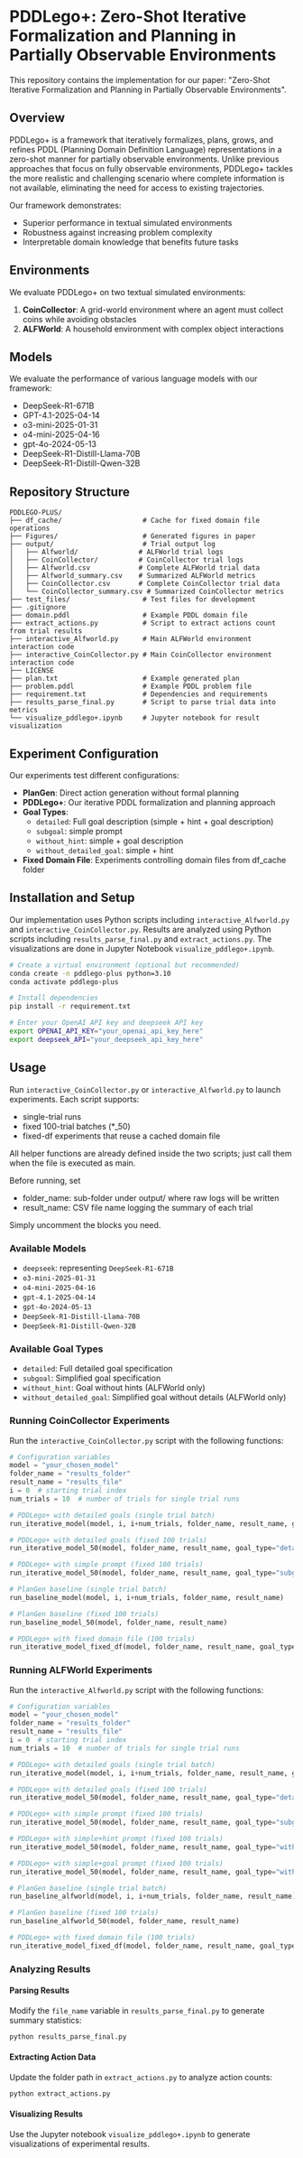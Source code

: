 # PDDLego+: Zero-Shot Iterative Formalization and Planning in Partially Observable Environments

This repository contains the implementation for our paper: "Zero-Shot Iterative Formalization and Planning in Partially Observable Environments".

## Overview

PDDLego+ is a framework that iteratively formalizes, plans, grows, and refines PDDL (Planning Domain Definition Language) representations in a zero-shot manner for partially observable environments. Unlike previous approaches that focus on fully observable environments, PDDLego+ tackles the more realistic and challenging scenario where complete information is not available, eliminating the need for access to existing trajectories.

Our framework demonstrates:
- Superior performance in textual simulated environments
- Robustness against increasing problem complexity
- Interpretable domain knowledge that benefits future tasks

## Environments

We evaluate PDDLego+ on two textual simulated environments:

1. **CoinCollector**: A grid-world environment where an agent must collect coins while avoiding obstacles
2. **ALFWorld**: A household environment with complex object interactions

## Models

We evaluate the performance of various language models with our framework:
- DeepSeek-R1-671B
- GPT-4.1-2025-04-14
- o3-mini-2025-01-31
- o4-mini-2025-04-16
- gpt-4o-2024-05-13
- DeepSeek-R1-Distill-Llama-70B
- DeepSeek-R1-Distill-Qwen-32B

## Repository Structure

```
PDDLEGO-PLUS/
├── df_cache/                    # Cache for fixed domain file operations
├── Figures/                     # Generated figures in paper
├── output/                      # Trial output log
│   ├── Alfworld/               # ALFWorld trial logs
│   ├── CoinCollector/          # CoinCollector trial logs
│   ├── Alfworld.csv            # Complete ALFWorld trial data
│   ├── Alfworld_summary.csv    # Summarized ALFWorld metrics
│   ├── CoinCollector.csv       # Complete CoinCollector trial data
│   └── CoinCollector_summary.csv # Summarized CoinCollector metrics
├── test_files/                  # Test files for development
├── .gitignore                  
├── domain.pddl                  # Example PDDL domain file
├── extract_actions.py           # Script to extract actions count from trial results
├── interactive_Alfworld.py      # Main ALFWorld environment interaction code
├── interactive_CoinCollector.py # Main CoinCollector environment interaction code
├── LICENSE                      
├── plan.txt                     # Example generated plan
├── problem.pddl                 # Example PDDL problem file
├── requirement.txt              # Dependencies and requirements
├── results_parse_final.py       # Script to parse trial data into metrics
└── visualize_pddlego+.ipynb     # Jupyter notebook for result visualization
```

## Experiment Configuration

Our experiments test different configurations:

- **PlanGen**: Direct action generation without formal planning
- **PDDLego+**: Our iterative PDDL formalization and planning approach
- **Goal Types**:
  - `detailed`: Full goal description (simple + hint + goal description)
  - `subgoal`: simple prompt
  - `without_hint`: simple + goal description
  - `without_detailed_goal`: simple + hint
- **Fixed Domain File**: Experiments controlling domain files from df_cache folder

## Installation and Setup

Our implementation uses Python scripts including `interactive_Alfworld.py` and `interactive_CoinCollector.py`. Results are analyzed using Python scripts including `results_parse_final.py` and `extract_actions.py`. The visualizations are done in Jupyter Notebook `visualize_pddlego+.ipynb`.

```bash
# Create a virtual environment (optional but recommended)
conda create -n pddlego-plus python=3.10
conda activate pddlego-plus

# Install dependencies
pip install -r requirement.txt

# Enter your OpenAI API key and deepseek API key
export OPENAI_API_KEY="your_openai_api_key_here"
export deepseek_API="your_deepseek_api_key_here"
```

## Usage

Run `interactive_CoinCollector.py` or `interactive_Alfworld.py` to launch experiments.
Each script supports:
- single-trial runs
- fixed 100-trial batches (*_50)
- fixed-df experiments that reuse a cached domain file

All helper functions are already defined inside the two scripts; just call them when the file is executed as main.

Before running, set
- folder_name: sub-folder under output/ where raw logs will be written
- result_name: CSV file name logging the summary of each trial

Simply uncomment the blocks you need.

### Available Models

- `deepseek`: representing `DeepSeek-R1-671B`
- `o3-mini-2025-01-31`
- `o4-mini-2025-04-16`
- `gpt-4.1-2025-04-14`
- `gpt-4o-2024-05-13`
- `DeepSeek-R1-Distill-Llama-70B`
- `DeepSeek-R1-Distill-Qwen-32B`

### Available Goal Types

- `detailed`: Full detailed goal specification
- `subgoal`: Simplified goal specification
- `without_hint`: Goal without hints (ALFWorld only)
- `without_detailed_goal`: Simplified goal without details (ALFWorld only)

### Running CoinCollector Experiments

Run the `interactive_CoinCollector.py` script with the following functions:

```python
# Configuration variables
model = "your_chosen_model"
folder_name = "results_folder"
result_name = "results_file"
i = 0  # starting trial index
num_trials = 10  # number of trials for single trial runs

# PDDLego+ with detailed goals (single trial batch)
run_iterative_model(model, i, i+num_trials, folder_name, result_name, goal_type="detailed")

# PDDLego+ with detailed goals (fixed 100 trials)
run_iterative_model_50(model, folder_name, result_name, goal_type="detailed")

# PDDLego+ with simple prompt (fixed 100 trials)
run_iterative_model_50(model, folder_name, result_name, goal_type="subgoal")

# PlanGen baseline (single trial batch)
run_baseline_model(model, i, i+num_trials, folder_name, result_name)

# PlanGen baseline (fixed 100 trials)
run_baseline_model_50(model, folder_name, result_name)

# PDDLego+ with fixed domain file (100 trials)
run_iterative_model_fixed_df(model, folder_name, result_name, goal_type="detailed")
```

### Running ALFWorld Experiments

Run the `interactive_Alfworld.py` script with the following functions:

```python
# Configuration variables
model = "your_chosen_model"
folder_name = "results_folder"
result_name = "results_file"
i = 0  # starting trial index
num_trials = 10  # number of trials for single trial runs

# PDDLego+ with detailed goals (single trial batch)
run_iterative_model(model, i, i+num_trials, folder_name, result_name, goal_type="detailed")

# PDDLego+ with detailed goals (fixed 100 trials)
run_iterative_model_50(model, folder_name, result_name, goal_type="detailed")

# PDDLego+ with simple prompt (fixed 100 trials)
run_iterative_model_50(model, folder_name, result_name, goal_type="subgoal")

# PDDLego+ with simple+hint prompt (fixed 100 trials)
run_iterative_model_50(model, folder_name, result_name, goal_type="without_detailed_goal")

# PDDLego+ with simple+goal prompt (fixed 100 trials)
run_iterative_model_50(model, folder_name, result_name, goal_type="without_hint")

# PlanGen baseline (single trial batch)
run_baseline_alfworld(model, i, i+num_trials, folder_name, result_name)

# PlanGen baseline (fixed 100 trials)
run_baseline_alfworld_50(model, folder_name, result_name)

# PDDLego+ with fixed domain file (100 trials)
run_iterative_model_fixed_df(model, folder_name, result_name, goal_type="detailed")
```

### Analyzing Results

#### Parsing Results

Modify the `file_name` variable in `results_parse_final.py` to generate summary statistics:

```bash
python results_parse_final.py
```

#### Extracting Action Data

Update the folder path in `extract_actions.py` to analyze action counts:

```bash
python extract_actions.py
```

#### Visualizing Results

Use the Jupyter notebook `visualize_pddlego+.ipynb` to generate visualizations of experimental results.
